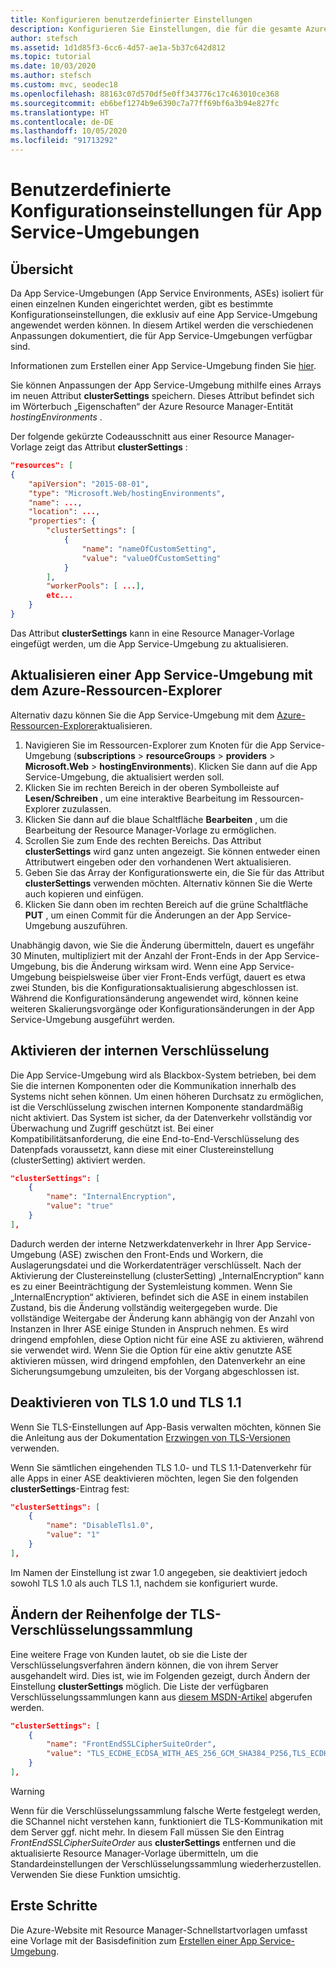 ```yaml
---
title: Konfigurieren benutzerdefinierter Einstellungen
description: Konfigurieren Sie Einstellungen, die für die gesamte Azure App Service-Umgebung gelten. Hier erfahren Sie, wie Sie dazu Azure Resource Manager-Vorlagen verwenden.
author: stefsch
ms.assetid: 1d1d85f3-6cc6-4d57-ae1a-5b37c642d812
ms.topic: tutorial
ms.date: 10/03/2020
ms.author: stefsch
ms.custom: mvc, seodec18
ms.openlocfilehash: 88163c07d570df5e0ff343776c17c463010ce368
ms.sourcegitcommit: eb6bef1274b9e6390c7a77ff69bf6a3b94e827fc
ms.translationtype: HT
ms.contentlocale: de-DE
ms.lasthandoff: 10/05/2020
ms.locfileid: "91713292"
---
```

# <a name="custom-configuration-settings-for-app-service-environments"></a>Benutzerdefinierte Konfigurationseinstellungen für App Service-Umgebungen
## <a name="overview"></a>Übersicht
Da App Service-Umgebungen (App Service Environments, ASEs) isoliert für einen einzelnen Kunden eingerichtet werden, gibt es bestimmte Konfigurationseinstellungen, die exklusiv auf eine App Service-Umgebung angewendet werden können. In diesem Artikel werden die verschiedenen Anpassungen dokumentiert, die für App Service-Umgebungen verfügbar sind.

Informationen zum Erstellen einer App Service-Umgebung finden Sie [hier](app-service-web-how-to-create-an-app-service-environment.md).

Sie können Anpassungen der App Service-Umgebung mithilfe eines Arrays im neuen Attribut **clusterSettings** speichern. Dieses Attribut befindet sich im Wörterbuch „Eigenschaften“ der Azure Resource Manager-Entität *hostingEnvironments* .

Der folgende gekürzte Codeausschnitt aus einer Resource Manager-Vorlage zeigt das Attribut **clusterSettings** :

```json
"resources": [
{
    "apiVersion": "2015-08-01",
    "type": "Microsoft.Web/hostingEnvironments",
    "name": ...,
    "location": ...,
    "properties": {
        "clusterSettings": [
            {
                "name": "nameOfCustomSetting",
                "value": "valueOfCustomSetting"
            }
        ],
        "workerPools": [ ...],
        etc...
    }
}
```

Das Attribut **clusterSettings** kann in eine Resource Manager-Vorlage eingefügt werden, um die App Service-Umgebung zu aktualisieren.

## <a name="use-azure-resource-explorer-to-update-an-app-service-environment"></a>Aktualisieren einer App Service-Umgebung mit dem Azure-Ressourcen-Explorer
Alternativ dazu können Sie die App Service-Umgebung mit dem [Azure-Ressourcen-Explorer](https://resources.azure.com)aktualisieren.  

1. Navigieren Sie im Ressourcen-Explorer zum Knoten für die App Service-Umgebung (**subscriptions** > **resourceGroups** > **providers** > **Microsoft.Web** > **hostingEnvironments**). Klicken Sie dann auf die App Service-Umgebung, die aktualisiert werden soll.
2. Klicken Sie im rechten Bereich in der oberen Symbolleiste auf **Lesen/Schreiben** , um eine interaktive Bearbeitung im Ressourcen-Explorer zuzulassen.  
3. Klicken Sie dann auf die blaue Schaltfläche **Bearbeiten** , um die Bearbeitung der Resource Manager-Vorlage zu ermöglichen.
4. Scrollen Sie zum Ende des rechten Bereichs. Das Attribut **clusterSettings** wird ganz unten angezeigt. Sie können entweder einen Attributwert eingeben oder den vorhandenen Wert aktualisieren.
5. Geben Sie das Array der Konfigurationswerte ein, die Sie für das Attribut **clusterSettings** verwenden möchten. Alternativ können Sie die Werte auch kopieren und einfügen.  
6. Klicken Sie dann oben im rechten Bereich auf die grüne Schaltfläche **PUT** , um einen Commit für die Änderungen an der App Service-Umgebung auszuführen.

Unabhängig davon, wie Sie die Änderung übermitteln, dauert es ungefähr 30 Minuten, multipliziert mit der Anzahl der Front-Ends in der App Service-Umgebung, bis die Änderung wirksam wird.
Wenn eine App Service-Umgebung beispielsweise über vier Front-Ends verfügt, dauert es etwa zwei Stunden, bis die Konfigurationsaktualisierung abgeschlossen ist. Während die Konfigurationsänderung angewendet wird, können keine weiteren Skalierungsvorgänge oder Konfigurationsänderungen in der App Service-Umgebung ausgeführt werden.

## <a name="enable-internal-encryption"></a>Aktivieren der internen Verschlüsselung

Die App Service-Umgebung wird als Blackbox-System betrieben, bei dem Sie die internen Komponenten oder die Kommunikation innerhalb des Systems nicht sehen können. Um einen höheren Durchsatz zu ermöglichen, ist die Verschlüsselung zwischen internen Komponente standardmäßig nicht aktiviert. Das System ist sicher, da der Datenverkehr vollständig vor Überwachung und Zugriff geschützt ist. Bei einer Kompatibilitätsanforderung, die eine End-to-End-Verschlüsselung des Datenpfads voraussetzt, kann diese mit einer Clustereinstellung (clusterSetting) aktiviert werden.  

```json
"clusterSettings": [
    {
        "name": "InternalEncryption",
        "value": "true"
    }
],
```
Dadurch werden der interne Netzwerkdatenverkehr in Ihrer App Service-Umgebung (ASE) zwischen den Front-Ends und Workern, die Auslagerungsdatei und die Workerdatenträger verschlüsselt. Nach der Aktivierung der Clustereinstellung (clusterSetting) „InternalEncryption“ kann es zu einer Beeinträchtigung der Systemleistung kommen. Wenn Sie „InternalEncryption“ aktivieren, befindet sich die ASE in einem instabilen Zustand, bis die Änderung vollständig weitergegeben wurde. Die vollständige Weitergabe der Änderung kann abhängig von der Anzahl von Instanzen in Ihrer ASE einige Stunden in Anspruch nehmen. Es wird dringend empfohlen, diese Option nicht für eine ASE zu aktivieren, während sie verwendet wird. Wenn Sie die Option für eine aktiv genutzte ASE aktivieren müssen, wird dringend empfohlen, den Datenverkehr an eine Sicherungsumgebung umzuleiten, bis der Vorgang abgeschlossen ist. 


## <a name="disable-tls-10-and-tls-11"></a>Deaktivieren von TLS 1.0 und TLS 1.1

Wenn Sie TLS-Einstellungen auf App-Basis verwalten möchten, können Sie die Anleitung aus der Dokumentation [Erzwingen von TLS-Versionen](../configure-ssl-bindings.md#enforce-tls-versions) verwenden. 

Wenn Sie sämtlichen eingehenden TLS 1.0- und TLS 1.1-Datenverkehr für alle Apps in einer ASE deaktivieren möchten, legen Sie den folgenden **clusterSettings**-Eintrag fest:

```json
"clusterSettings": [
    {
        "name": "DisableTls1.0",
        "value": "1"
    }
],
```

Im Namen der Einstellung ist zwar 1.0 angegeben, sie deaktiviert jedoch sowohl TLS 1.0 als auch TLS 1.1, nachdem sie konfiguriert wurde.

## <a name="change-tls-cipher-suite-order"></a>Ändern der Reihenfolge der TLS-Verschlüsselungssammlung
Eine weitere Frage von Kunden lautet, ob sie die Liste der Verschlüsselungsverfahren ändern können, die von ihrem Server ausgehandelt wird. Dies ist, wie im Folgenden gezeigt, durch Ändern der Einstellung **clusterSettings** möglich. Die Liste der verfügbaren Verschlüsselungssammlungen kann aus [diesem MSDN-Artikel](https://msdn.microsoft.com/library/windows/desktop/aa374757\(v=vs.85\).aspx) abgerufen werden.

```json
"clusterSettings": [
    {
        "name": "FrontEndSSLCipherSuiteOrder",
        "value": "TLS_ECDHE_ECDSA_WITH_AES_256_GCM_SHA384_P256,TLS_ECDHE_ECDSA_WITH_AES_128_GCM_SHA256_P256,TLS_ECDHE_RSA_WITH_AES_256_CBC_SHA384_P256,TLS_ECDHE_RSA_WITH_AES_128_CBC_SHA256_P256,TLS_ECDHE_RSA_WITH_AES_256_CBC_SHA_P256,TLS_ECDHE_RSA_WITH_AES_128_CBC_SHA_P256"
    }
],
```

> [!WARNING]
> Wenn für die Verschlüsselungssammlung falsche Werte festgelegt werden, die SChannel nicht verstehen kann, funktioniert die TLS-Kommunikation mit dem Server ggf. nicht mehr. In diesem Fall müssen Sie den Eintrag *FrontEndSSLCipherSuiteOrder* aus **clusterSettings** entfernen und die aktualisierte Resource Manager-Vorlage übermitteln, um die Standardeinstellungen der Verschlüsselungssammlung wiederherzustellen.  Verwenden Sie diese Funktion umsichtig.

## <a name="get-started"></a>Erste Schritte
Die Azure-Website mit Resource Manager-Schnellstartvorlagen umfasst eine Vorlage mit der Basisdefinition zum [Erstellen einer App Service-Umgebung](https://azure.microsoft.com/documentation/templates/201-web-app-ase-create/).

<!-- LINKS -->

<!-- IMAGES -->
